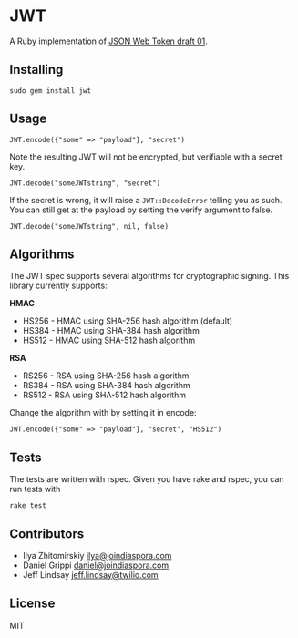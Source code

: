 # JWT
A Ruby implementation of [JSON Web Token draft 01](http://self-issued.info/docs/draft-jones-json-web-token-01.html).

## Installing

    sudo gem install jwt

## Usage

    JWT.encode({"some" => "payload"}, "secret")

Note the resulting JWT will not be encrypted, but verifiable with a secret key.

    JWT.decode("someJWTstring", "secret")

If the secret is wrong, it will raise a `JWT::DecodeError` telling you as such. You can still get at the payload by setting the verify argument to false.

    JWT.decode("someJWTstring", nil, false)

## Algorithms

The JWT spec supports several algorithms for cryptographic signing. This library currently supports:

**HMAC**

* HS256	- HMAC using SHA-256 hash algorithm (default)
* HS384	- HMAC using SHA-384 hash algorithm
* HS512 - HMAC using SHA-512 hash algorithm

**RSA**

* RS256 - RSA using SHA-256 hash algorithm
* RS384 - RSA using SHA-384 hash algorithm
* RS512 - RSA using SHA-512 hash algorithm

Change the algorithm with by setting it in encode:

    JWT.encode({"some" => "payload"}, "secret", "HS512")

## Tests

The tests are written with rspec. Given you have rake and rspec, you can run tests with

    rake test

## Contributors

 * Ilya Zhitomirskiy <ilya@joindiaspora.com>
 * Daniel Grippi <daniel@joindiaspora.com>
 * Jeff Lindsay <jeff.lindsay@twilio.com>

## License

MIT
